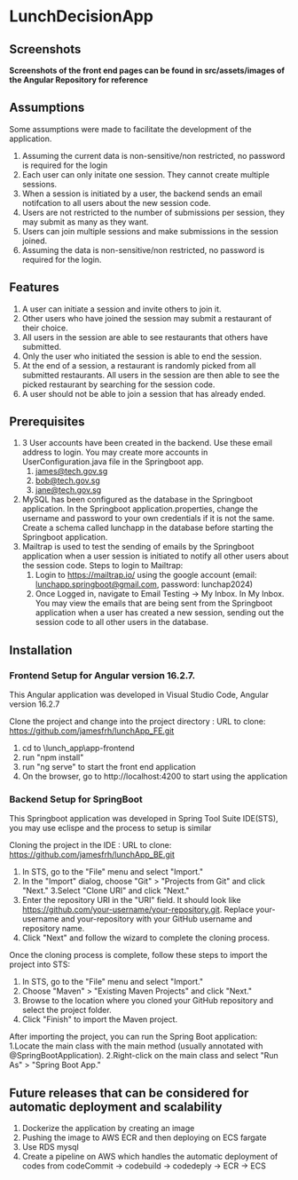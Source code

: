 # LunchDecisionApp

## Screenshots
__Screenshots of the front end pages can be found in src/assets/images of the Angular Repository for reference__

## Assumptions
Some assumptions were made to facilitate the development of the application.
1. Assuming the current data is non-sensitive/non restricted, no password is required for the login
2. Each user can only initate one session. They cannot create multiple sessions.
3. When a session is initiated by a user, the backend sends an email notifcation to all users about the new session code. 
4. Users are not restricted to the number of submissions per session, they may submit as many as they want.
5. Users can join multiple sessions and make submissions in the session joined.
6. Assuming the data is non-sensitive/non restricted, no password is required for the login.

## Features
1. A user can initiate a session and invite others to join it.
2. Other users who have joined the session may submit a restaurant of their choice.
3. All users in the session are able to see restaurants that others have submitted.
4. Only the user who initiated the session is able to end the session.
5. At the end of a session, a restaurant is randomly picked from all submitted
restaurants. All users in the session are then able to see the picked
restaurant by searching for the session code.
6. A user should not be able to join a session that has already ended.

## Prerequisites
1. 3 User accounts have been created in the backend. Use these email address to login. You may create more accounts in UserConfiguration.java file in the Springboot app.
    1. james@tech.gov.sg
    2. bob@tech.gov.sg
    3. jane@tech.gov.sg
2. MySQL has been configured as the database in the Springboot application. In the Springboot application.properties, change the username and password to your own credentials if it is not the same.
   Create a schema called lunchapp in the database before starting the Springboot application.
3. Mailtrap is used to test the sending of emails by the Springboot application when a user session is initiated to notify all other users about the session code.
   Steps to login to Mailtrap:
   1. Login to https://mailtrap.io/ using the google account (email: lunchapp.springboot@gmail.com, password: lunchap2024)
   2. Once Logged in, navigate to Email Testing -> My Inbox. In My Inbox.
   You may view the emails that are being sent from the Springboot application when a user has created a new session, sending out the session code to all other users in the     database.
   


## Installation
### Frontend Setup for Angular version 16.2.7.
This Angular application was developed in Visual Studio Code, Angular version 16.2.7

Clone the project and change into the project directory : URL to clone: https://github.com/jamesfrh/lunchApp_FE.git
1. cd to \lunch_app\app-frontend
2. run "npm install"
4. run "ng serve" to start the front end application
5. On the browser, go to http://localhost:4200 to start using the application

### Backend Setup for SpringBoot
This Springboot application was developed in Spring Tool Suite IDE(STS), you may use eclispe and the process to setup is similar

Cloning the project in the IDE : URL to clone: https://github.com/jamesfrh/lunchApp_BE.git
1. In STS, go to the "File" menu and select "Import."
2. In the "Import" dialog, choose "Git" > "Projects from Git" and click "Next."
3.Select "Clone URI" and click "Next."
4. Enter the repository URI in the "URI" field. It should look like https://github.com/your-username/your-repository.git. Replace your-username and your-repository with your GitHub username and repository name.
5. Click "Next" and follow the wizard to complete the cloning process.

Once the cloning process is complete, follow these steps to import the project into STS:
1. In STS, go to the "File" menu and select "Import."
2. Choose "Maven" > "Existing Maven Projects" and click "Next."
3. Browse to the location where you cloned your GitHub repository and select the project folder.
4. Click "Finish" to import the Maven project.

After importing the project, you can run the Spring Boot application:
1.Locate the main class with the main method (usually annotated with @SpringBootApplication).
2.Right-click on the main class and select "Run As" > "Spring Boot App."

## Future releases that can be considered for automatic deployment and scalability
1. Dockerize the application by creating an image
2. Pushing the image to AWS ECR and then deploying on ECS fargate
3. Use RDS mysql
4. Create a pipeline on AWS which handles the automatic deployment of codes from codeCommit -> codebuild -> codedeply -> ECR -> ECS
